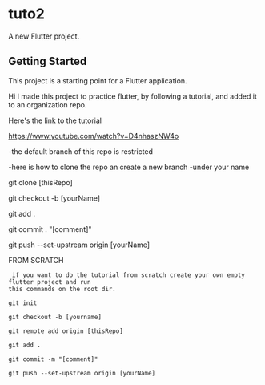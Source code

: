 # tuto2

A new Flutter project.

## Getting Started

This project is a starting point for a Flutter application.

Hi I made this project to practice flutter,
by following a tutorial, and added it to an organization repo.

Here's the link to the tutorial

https://www.youtube.com/watch?v=D4nhaszNW4o

-the default branch of this repo is restricted

-here is how to clone the repo an create a new branch
-under your name

git clone [thisRepo]

git checkout -b [yourName]

git add .

git commit . "[comment]"

git push --set-upstream origin [yourName]

FROM SCRATCH

```
 if you want to do the tutorial from scratch create your own empty flutter project and run
this commands on the root dir.

git init

git checkout -b [yourname]

git remote add origin [thisRepo]

git add .

git commit -m "[comment]"

git push --set-upstream origin [yourName]
```
